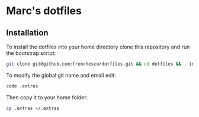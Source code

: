 # Marc's dotfiles

## Installation

To install the dotfiles into your home directory clone this repository and run the bootstrap script:

```bash
git clone git@github.com:frenchesco/dotfiles.git && cd dotfiles && . install.sh
```

To modify the global git name and email edit:

```bash
code .extras
```

Then copy it to your home folder:

```bash
cp .extras ~/.extras
```